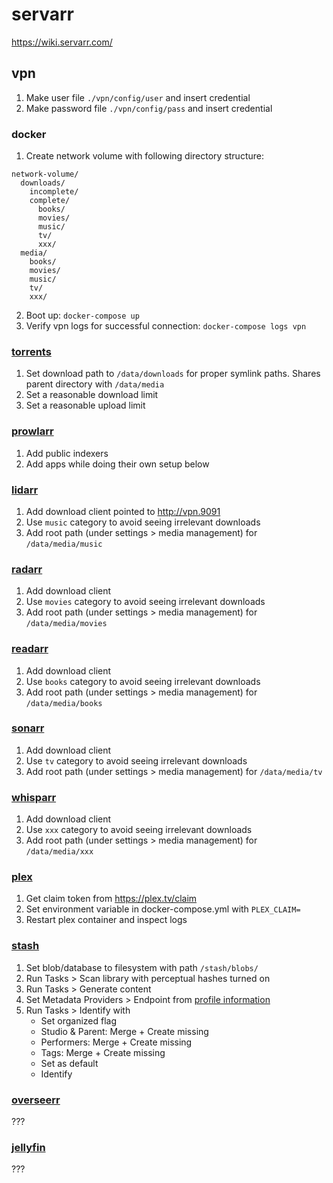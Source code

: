 # servarr

https://wiki.servarr.com/

## vpn

1. Make user file `./vpn/config/user` and insert credential
2. Make password file `./vpn/config/pass`  and insert credential

### docker

1. Create network volume with following directory structure:

```
network-volume/
  downloads/
    incomplete/
    complete/
      books/
      movies/
      music/
      tv/
      xxx/
  media/
    books/
    movies/
    music/
    tv/
    xxx/
``` 
2. Boot up: `docker-compose up`
3. Verify vpn logs for successful connection: `docker-compose logs vpn`

### [torrents](http://localhost:9091)

1. Set download path to `/data/downloads` for proper symlink paths. Shares parent directory with `/data/media`
2. Set a reasonable download limit
3. Set a reasonable upload limit  

### [prowlarr](http://localhost:9696)

1. Add public indexers
2. Add apps while doing their own setup below

### [lidarr](http://localhost:8686)

1. Add download client pointed to http://vpn.9091
2. Use `music` category to avoid seeing irrelevant downloads
3. Add root path (under settings > media management) for `/data/media/music`

### [radarr](http://localhost:7878)

1. Add download client
2. Use `movies` category to avoid seeing irrelevant downloads
3. Add root path (under settings > media management) for `/data/media/movies`

### [readarr](http://localhost:8787)

1. Add download client
2. Use `books` category to avoid seeing irrelevant downloads
3. Add root path (under settings > media management) for `/data/media/books`

### [sonarr](http://localhost:8989)

1. Add download client
2. Use `tv` category to avoid seeing irrelevant downloads
3. Add root path (under settings > media management) for `/data/media/tv`

### [whisparr](http://localhost:6969)

1. Add download client
2. Use `xxx` category to avoid seeing irrelevant downloads
3. Add root path (under settings > media management) for `/data/media/xxx`

### [plex](http://localhost:32400/)

1. Get claim token from https://plex.tv/claim
2. Set environment variable in docker-compose.yml with `PLEX_CLAIM=`
3. Restart plex container and inspect logs

### [stash](http://localhost:9999/)

1. Set blob/database to filesystem with path `/stash/blobs/`
2. Run Tasks > Scan library with perceptual hashes turned on
3. Run Tasks > Generate content
4. Set Metadata Providers > Endpoint from [profile information](https://stashdb.org)
5. Run Tasks > Identify with
    - Set organized flag
    - Studio & Parent: Merge + Create missing
    - Performers: Merge + Create missing
    - Tags: Merge + Create missing
    - Set as default
    - Identify

### [overseerr](http://localhost:5055)

???

### [jellyfin](http://localhost:8096)

???
